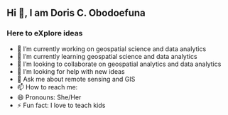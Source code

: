 ## Hi 👋, I am Doris C. Obodoefuna

### Here to eXplore ideas

- 🔭 I’m currently working on geospatial science and data analytics
- 🌱 I’m currently learning geospatial science and data analytics
- 👯 I’m looking to collaborate on geospatial analytics and data analytics
- 🤔 I’m looking for help with new ideas
- 💬 Ask me about remote sensing and GIS
- 📫 How to reach me: 
- 😄 Pronouns: She/Her
- ⚡ Fun fact: I love to teach kids
